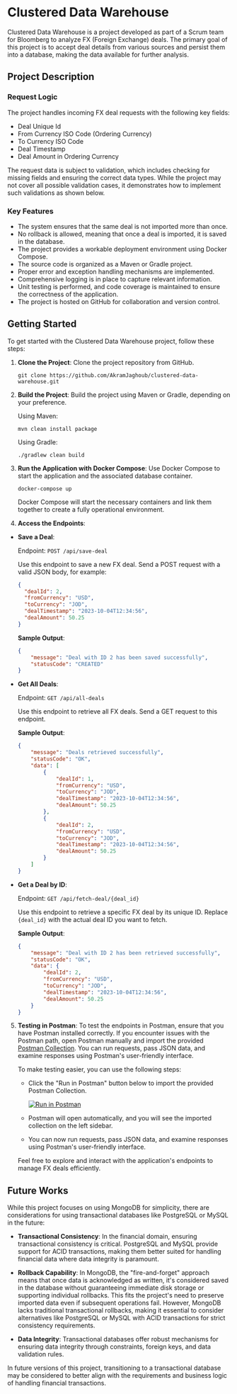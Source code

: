 # Clustered Data Warehouse

Clustered Data Warehouse is a project developed as part of a Scrum team for Bloomberg to analyze FX (Foreign Exchange) deals. The primary goal of this project is to accept deal details from various sources and persist them into a database, making the data available for further analysis.

## Project Description

### Request Logic

The project handles incoming FX deal requests with the following key fields:

- Deal Unique Id
- From Currency ISO Code (Ordering Currency)
- To Currency ISO Code
- Deal Timestamp
- Deal Amount in Ordering Currency

The request data is subject to validation, which includes checking for missing fields and ensuring the correct data types. While the project may not cover all possible validation cases, it demonstrates how to implement such validations as shown below.

### Key Features

- The system ensures that the same deal is not imported more than once.
- No rollback is allowed, meaning that once a deal is imported, it is saved in the database.
- The project provides a workable deployment environment using Docker Compose.
- The source code is organized as a Maven or Gradle project.
- Proper error and exception handling mechanisms are implemented.
- Comprehensive logging is in place to capture relevant information.
- Unit testing is performed, and code coverage is maintained to ensure the correctness of the application.
- The project is hosted on GitHub for collaboration and version control.

## Getting Started

To get started with the Clustered Data Warehouse project, follow these steps:

1. **Clone the Project**: Clone the project repository from GitHub.

    ```shell
    git clone https://github.com/AkramJaghoub/clustered-data-warehouse.git
    ```



2. **Build the Project**: Build the project using Maven or Gradle, depending on your preference.

   Using Maven:

    ```shell
    mvn clean install package
    ```

   Using Gradle:

    ```shell
    ./gradlew clean build
    ```


3. **Run the Application with Docker Compose**: Use Docker Compose to start the application and the associated database container.

    ```shell
    docker-compose up
    ```

   Docker Compose will start the necessary containers and link them together to create a fully operational environment.


4. **Access the Endpoints**:

- **Save a Deal**:

  Endpoint: `POST /api/save-deal`

  Use this endpoint to save a new FX deal. Send a POST request with a valid JSON body, for example:

    ```json
    {
      "dealId": 2,
      "fromCurrency": "USD",
      "toCurrency": "JOD",
      "dealTimestamp": "2023-10-04T12:34:56",
      "dealAmount": 50.25
    }
    ```

  **Sample Output**:

    ```json
    {
        "message": "Deal with ID 2 has been saved successfully",
        "statusCode": "CREATED"
    }
    ```

- **Get All Deals**:

  Endpoint: `GET /api/all-deals`

  Use this endpoint to retrieve all FX deals. Send a GET request to this endpoint.

  **Sample Output**:

    ```json
    {
        "message": "Deals retrieved successfully",
        "statusCode": "OK",
        "data": [
            {
                "dealId": 1,
                "fromCurrency": "USD",
                "toCurrency": "JOD",
                "dealTimestamp": "2023-10-04T12:34:56",
                "dealAmount": 50.25
            },
            {
                "dealId": 2,
                "fromCurrency": "USD",
                "toCurrency": "JOD",
                "dealTimestamp": "2023-10-04T12:34:56",
                "dealAmount": 50.25
            }
        ]
    }
    ```

- **Get a Deal by ID**:

  Endpoint: `GET /api/fetch-deal/{deal_id}`

  Use this endpoint to retrieve a specific FX deal by its unique ID. Replace `{deal_id}` with the actual deal ID you want to fetch.

  **Sample Output**:

    ```json
    {
        "message": "Deal with ID 2 has been retrieved successfully",
        "statusCode": "OK",
        "data": {
            "dealId": 2,
            "fromCurrency": "USD",
            "toCurrency": "JOD",
            "dealTimestamp": "2023-10-04T12:34:56",
            "dealAmount": 50.25
        }
    }
    ```


5. **Testing in Postman**: To test the endpoints in Postman, ensure that you have Postman installed correctly. If you encounter issues with the Postman path, open Postman manually and import the provided [Postman Collection](https://www.postman.com/maintenance-specialist-51211780/workspace/data-warehouse-deals/request/29497652-a5626522-b54b-4b86-b9d5-7192db0c3271). You can run requests, pass JSON data, and examine responses using Postman's user-friendly interface.

   To make testing easier, you can use the following steps:

   - Click the "Run in Postman" button below to import the provided Postman Collection.

     [![Run in Postman](https://run.pstmn.io/button.svg)](https://www.postman.com/maintenance-specialist-51211780/workspace/data-warehouse-deals/request/29497652-a5626522-b54b-4b86-b9d5-7192db0c3271)

   - Postman will open automatically, and you will see the imported collection on the left sidebar.

   - You can now run requests, pass JSON data, and examine responses using Postman's user-friendly interface.

   Feel free to explore and interact with the application's endpoints to manage FX deals efficiently.

## Future Works

While this project focuses on using MongoDB for simplicity, there are considerations for using transactional databases like PostgreSQL or MySQL in the future:

- **Transactional Consistency**: In the financial domain, ensuring transactional consistency is critical. PostgreSQL and MySQL provide support for ACID transactions, making them better suited for handling financial data where data integrity is paramount.

- **Rollback Capability**:
  In MongoDB, the "fire-and-forget" approach means that once data is acknowledged as written, it's considered saved in the database without guaranteeing immediate disk storage or supporting individual rollbacks. This fits the project's need to preserve imported data even if subsequent operations fail. However, MongoDB lacks traditional transactional rollbacks, making it essential to consider alternatives like PostgreSQL or MySQL with ACID transactions for strict consistency requirements.
- **Data Integrity**: Transactional databases offer robust mechanisms for ensuring data integrity through constraints, foreign keys, and data validation rules.

In future versions of this project, transitioning to a transactional database may be considered to better align with the requirements and business logic of handling financial transactions.
